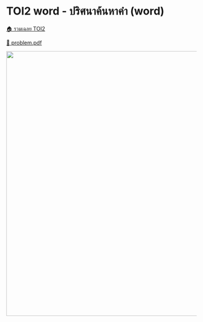 <!-- @codegen_problem begin -->
# TOI2 word - ปริศนาค้นหาคำ (word)

[🏠 รวมเฉลย TOI2](../)

[💎 problem.pdf](./toi2_word.pdf)

<img width="700" src="https://github.com/krist7599555/toi/assets/19445033/80c80822-7583-4bcd-a705-dae3eacdee85" />
<!-- @codegen_problem end -->
